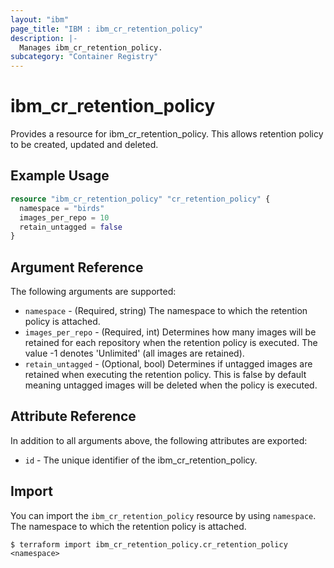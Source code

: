 ```yaml
---
layout: "ibm"
page_title: "IBM : ibm_cr_retention_policy"
description: |-
  Manages ibm_cr_retention_policy.
subcategory: "Container Registry"
---
```


# ibm\_cr_retention_policy

Provides a resource for ibm_cr_retention_policy. This allows retention policy to be created, updated and deleted.

## Example Usage

```terraform
resource "ibm_cr_retention_policy" "cr_retention_policy" {
  namespace = "birds"
  images_per_repo = 10
  retain_untagged = false
}
```

## Argument Reference

The following arguments are supported:

* `namespace` - (Required, string) The namespace to which the retention policy is attached.
* `images_per_repo` - (Required, int) Determines how many images will be retained for each repository when the retention policy is executed. The value -1 denotes 'Unlimited' (all images are retained).
* `retain_untagged` - (Optional, bool) Determines if untagged images are retained when executing the retention policy. This is false by default meaning untagged images will be deleted when the policy is executed.

## Attribute Reference

In addition to all arguments above, the following attributes are exported:

* `id` - The unique identifier of the ibm_cr_retention_policy.

## Import

You can import the `ibm_cr_retention_policy` resource by using `namespace`. The namespace to which the retention policy is attached.

```
$ terraform import ibm_cr_retention_policy.cr_retention_policy <namespace>
```
